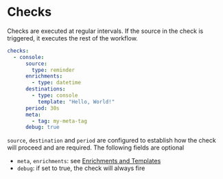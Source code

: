 # Checks

Checks are executed at regular intervals. If the source in the check is triggered, it executes the rest of the workflow.

```yaml
checks:
  - console:
      source:
        type: reminder
      enrichments:
        - type: datetime
      destinations:
        - type: console
          template: "Hello, World!"
      period: 30s
      meta:
        - tag: my-meta-tag
      debug: true
```

`source`, `destination` and `period` are configured to establish how the check will proceed and are required. The following fields are optional
- `meta`, `enrichments`: see [Enrichments and Templates](../enrichments_and_templates)
- `debug`: if set to true, the check will always fire

